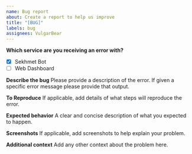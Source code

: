 ```yaml
---
name: Bug report
about: Create a report to help us improve
title: "[BUG]"
labels: bug
assignees: VulgarBear
---
```


**Which service are you receiving an error with?**

- [x] Sekhmet Bot
- [ ] Web Dashboard

**Describe the bug**
Please provide a description of the error. If given a specific error message please provide that output.

**To Reproduce**
If applicable, add details of what steps will reproduce the error.

**Expected behavior**
A clear and concise description of what you expected to happen.

**Screenshots**
If applicable, add screenshots to help explain your problem.

**Additional context**
Add any other context about the problem here.
